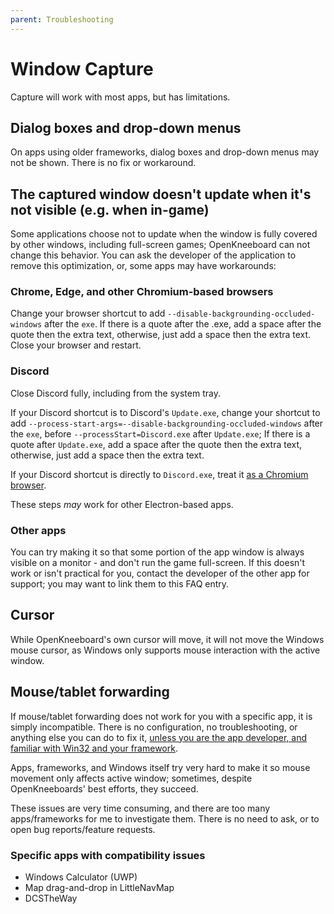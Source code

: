 ```yaml
---
parent: Troubleshooting
---
```


# Window Capture

Capture will work with most apps, but has limitations.

## Dialog boxes and drop-down menus

On apps using older frameworks, dialog boxes and drop-down menus may not be shown. There is no fix or workaround.

## The captured window doesn't update when it's not visible (e.g. when in-game)

Some applications choose not to update when the window is fully covered by other windows, including full-screen games; OpenKneeboard can not change this behavior. You can ask the developer of the application to remove this optimization, or, some apps may have workarounds:

### Chrome, Edge, and other Chromium-based browsers

Change your browser shortcut to add `--disable-backgrounding-occluded-windows` after the `exe`. If there is a quote after the .exe, add a space after the quote then the extra text, otherwise, just add a space then the extra text. Close your browser and restart.

### Discord

Close Discord fully, including from the system tray.

If your Discord shortcut is to Discord's `Update.exe`, change your shortcut to add `--process-start-args=--disable-backgrounding-occluded-windows` after the `exe`, before `--processStart=Discord.exe` after `Update.exe`; If there is a quote after `Update.exe`, add a space after the quote then the extra text, otherwise, just add a space then the extra text.

If your Discord shortcut is directly to `Discord.exe`, treat it [as a Chromium browser](#chrome-edge-and-other-chromium-based-browsers).

These steps *may* work for other Electron-based apps.

### Other apps

You can try making it so that some portion of the app window is always visible on a monitor - and don't run the game full-screen. If this doesn't work or isn't practical for you, contact the developer of the other app for support; you may want to link them to this FAQ entry.

## Cursor

While OpenKneeboard's own cursor will move, it will not move the Windows mouse cursor, as Windows only supports mouse interaction with the active window.

## Mouse/tablet forwarding

If mouse/tablet forwarding does not work for you with a specific app, it is simply incompatible. There is no configuration, no troubleshooting, or anything else you can do to fix it, [unless you are the app developer, and familiar with Win32 and your framework](../faq/third-party-developers.md#why-doesnt-the-mouse-emulation-work-correctly-in-my-app-when-using-window-capture-tabs).

Apps, frameworks, and Windows itself try very hard to make it so mouse movement only affects active window; sometimes, despite OpenKneeboards' best efforts, they succeed.

These issues are very time consuming, and there are too many apps/frameworks for me to investigate them. There is no need to ask, or to open bug reports/feature requests.

### Specific apps with compatibility issues

- Windows Calculator (UWP)
- Map drag-and-drop in LittleNavMap
- DCSTheWay